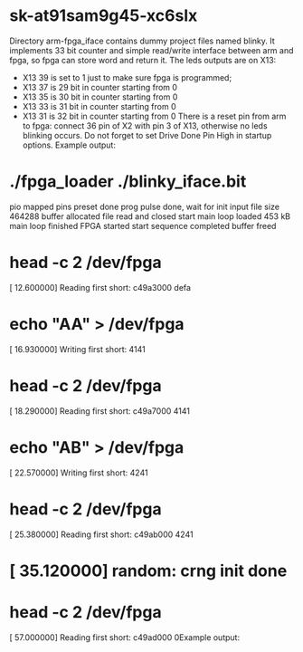 sk-at91sam9g45-xc6slx
=====================
Directory arm-fpga_iface contains dummy project files named blinky.
It implements 33 bit counter and simple read/write interface between arm and fpga, so fpga can store word and return it.
The leds outputs are on X13:
  - X13 39 is set to 1 just to make sure fpga is programmed;
  - X13 37 is 29 bit in counter starting from 0
  - X13 35 is 30 bit in counter starting from 0
  - X13 33 is 31 bit in counter starting from 0
  - X13 31 is 32 bit in counter starting from 0
There is a reset pin from arm to fpga: connect 36 pin of X2 with pin 3 of X13, otherwise no leds blinking occurs.
Do not forget to set Drive Done Pin High in startup options.
Example output:
# ./fpga_loader ./blinky_iface.bit 
pio mapped
pins preset done
prog pulse done, wait for init
input file size 464288
buffer allocated
file read and closed
start main loop
loaded 453 kB
main loop finished
FPGA started
start sequence completed
buffer freed
# head -c 2 /dev/fpga 
[   12.600000] Reading first short: c49a3000  defa
# echo "AA" > /dev/fpga 
[   16.930000] Writing first short: 4141
# head -c 2 /dev/fpga 
[   18.290000] Reading first short: c49a7000  4141
# echo "AB" > /dev/fpga 
[   22.570000] Writing first short: 4241
# head -c 2 /dev/fpga 
[   25.380000] Reading first short: c49ab000  4241
# [   35.120000] random: crng init done
# head -c 2 /dev/fpga 
[   57.000000] Reading first short: c49ad000  0Example output:
